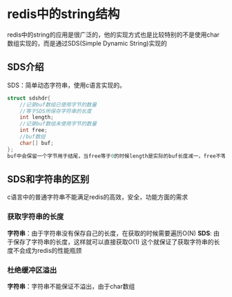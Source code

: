 # redis中的string结构
redis中的string的应用是很广泛的，他的实现方式也是比较特别的不是使用char数组实现的，而是通过SDS(Simple Dynamic String)实现的
## SDS介绍
SDS：简单动态字符串，使用c语言实现的。
```c
struct sdshdr{
    //记录buf数组已使用字节的数量
    //等于SDS所保存字符串的长度
    int length; 
    //记录buf数组未使用字节的数量
    int free;
    //buf数组
    char[] buf;
};
buf中会保留一个字节用于结尾，当free等于0的时候length是实际的buf长度减一，free不等于0的时候length+free等于buf的长度
```
## SDS和字符串的区别
c语言中的普通字符串不能满足redis的高效，安全，功能方面的需求
### 获取字符串的长度
**字符串**：由于字符串没有保存自己的长度，在获取的时候需要遍历O(N)
**SDS**: 由于保存了字符串的长度，这样就可以直接获取O(1)
这个就保证了获取字符串的长度不会成为redis的性能瓶颈
### 杜绝缓冲区溢出
**字符串**：字符串不能保证不溢出，由于char数组


















